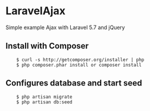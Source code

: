 # LaravelAjax
Simple example Ajax with Laravel 5.7 and jQuery 

## Install with Composer

```
    $ curl -s http://getcomposer.org/installer | php
    $ php composer.phar install or composer install
```

## Configures database and start seed

```
    $ php artisan migrate
    $ php artisan db:seed
```

